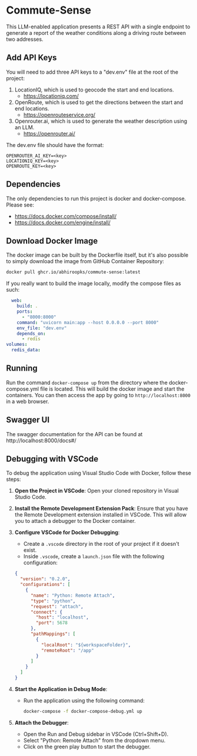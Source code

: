 # Commute-Sense
This LLM-enabled application presents a REST API with a single endpoint to generate a report
of the weather conditions along a driving route between two addresses.

## Add API Keys
You will need to add three API keys to a "dev.env" file at the root of the project:
1. LocationIQ, which is used to geocode the start and end locations.
    * https://locationiq.com/
2. OpenRoute, which is used to get the directions between the start and end locations.
    * https://openrouteservice.org/
3. Openrouter.ai, which is used to generate the weather description using an LLM.
    * https://openrouter.ai/

The dev.env file should have the format:

```
OPENROUTER_AI_KEY=<key>
LOCATIONIQ_KEY=<key>
OPENROUTE_KEY=<key>
```

## Dependencies
The only dependencies to run this project is docker and docker-compose. Please see:
* https://docs.docker.com/compose/install/
* https://docs.docker.com/engine/install/

## Download Docker Image
The docker image can be built by the Dockerfile itself, but it's also possible to simply download the image from GitHub Container Repository:

```bash
docker pull ghcr.io/abhiroopks/commute-sense:latest
```

If you really want to build the image locally, modify the compose files as such:
```yaml
  web:
    build: .
    ports:
      - "8000:8000"
    command: "uvicorn main:app --host 0.0.0.0 --port 8000"
    env_file: "dev.env"
    depends_on:
      - redis
volumes:
  redis_data:
```

## Running
Run the command `docker-compose up` from the directory where the docker-compose.yml file is located.  This will build the docker image and start the containers. You can then access the app by going to `http://localhost:8000` in a web browser.

## Swagger UI
The swagger documentation for the API can be found at http://localhost:8000/docs#/

## Debugging with VSCode
To debug the application using Visual Studio Code with Docker, follow these steps:

1. **Open the Project in VSCode**: Open your cloned repository in Visual Studio Code.

2. **Install the Remote Development Extension Pack**: Ensure that you have the Remote Development extension installed in VSCode. This will allow you to attach a debugger to the Docker container.

3. **Configure VSCode for Docker Debugging**:
   - Create a `.vscode` directory in the root of your project if it doesn't exist.
   - Inside `.vscode`, create a `launch.json` file with the following configuration:

    ```json
    {
      "version": "0.2.0",
      "configurations": [
        {
          "name": "Python: Remote Attach",
          "type": "python",
          "request": "attach",
          "connect": {
            "host": "localhost",
            "port": 5678
          },
          "pathMappings": [
            {
              "localRoot": "${workspaceFolder}",
              "remoteRoot": "/app"
            }
          ]
        }
      ]
    }
    ```

4. **Start the Application in Debug Mode**:
   - Run the application using the following command:
     ```sh
     docker-compose -f docker-compose-debug.yml up
     ```

5. **Attach the Debugger**:
   - Open the Run and Debug sidebar in VSCode (Ctrl+Shift+D).
   - Select "Python: Remote Attach" from the dropdown menu.
   - Click on the green play button to start the debugger.
